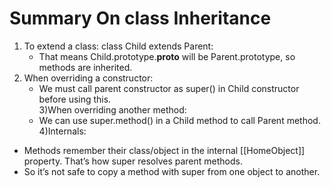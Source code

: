 # Summary On class Inheritance 
1) To extend a class: class Child extends Parent:<br/>
    + That means Child.prototype.__proto__ will be Parent.prototype, so methods are inherited.<br/>
2) When overriding a constructor:<br/>
    + We must call parent constructor as super() in Child constructor before using this.<br/>
3)When overriding another method:<br/>
    + We can use super.method() in a Child method to call Parent method.<br/>
4)Internals:<br/>
  + Methods remember their class/object in the internal [[HomeObject]] property. That’s how super resolves parent methods.
  + So it’s not safe to copy a method with super from one object to another.
